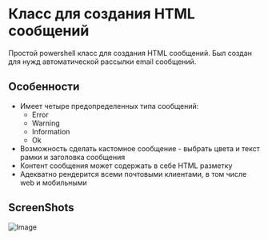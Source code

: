 # Класс для создания HTML сообщений
Простой powershell класс для создания HTML сообщений.
Был создан для нужд автоматической рассылки email сообщений. 

## Особенности
* Имеет четыре предопределенных типа сообщений:
	* Error
	* Warning
	* Information
	* Ok
* Возможность сделать кастомное сообщение - выбрать цвета и текст рамки и заголовка сообщения
* Контент сообщения может содержать в себе HTML разметку
* Адекватно рендерится всеми почтовыми клиентами, в том числе web и мобильными

## ScreenShots
![Image](https://gitflic.ru/project//project/netfoxzx/html-message/blob/raw?file=images%2FOk.png&;commit=810e18c5346a5e2a648b6515db76d54e0de690e5)


